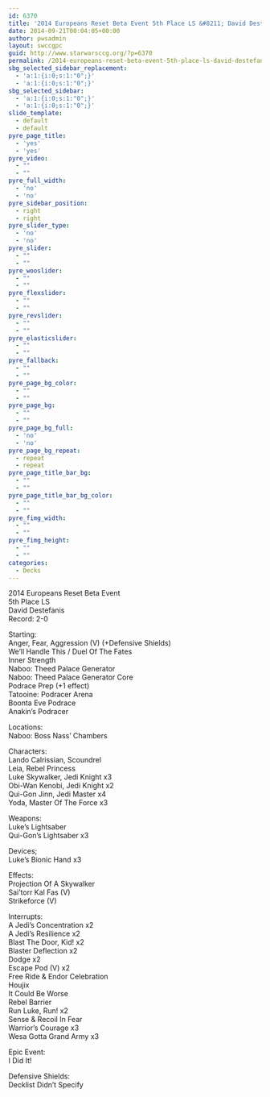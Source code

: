 ```yaml
---
id: 6370
title: '2014 Europeans Reset Beta Event 5th Place LS &#8211; David Destefanis Lightsaber Combat Podracing'
date: 2014-09-21T00:04:05+00:00
author: pwsadmin
layout: swccgpc
guid: http://www.starwarsccg.org/?p=6370
permalink: /2014-europeans-reset-beta-event-5th-place-ls-david-destefanis-lightsaber-combat-podracing/
sbg_selected_sidebar_replacement:
  - 'a:1:{i:0;s:1:"0";}'
  - 'a:1:{i:0;s:1:"0";}'
sbg_selected_sidebar:
  - 'a:1:{i:0;s:1:"0";}'
  - 'a:1:{i:0;s:1:"0";}'
slide_template:
  - default
  - default
pyre_page_title:
  - 'yes'
  - 'yes'
pyre_video:
  - ""
  - ""
pyre_full_width:
  - 'no'
  - 'no'
pyre_sidebar_position:
  - right
  - right
pyre_slider_type:
  - 'no'
  - 'no'
pyre_slider:
  - ""
  - ""
pyre_wooslider:
  - ""
  - ""
pyre_flexslider:
  - ""
  - ""
pyre_revslider:
  - ""
  - ""
pyre_elasticslider:
  - ""
  - ""
pyre_fallback:
  - ""
  - ""
pyre_page_bg_color:
  - ""
  - ""
pyre_page_bg:
  - ""
  - ""
pyre_page_bg_full:
  - 'no'
  - 'no'
pyre_page_bg_repeat:
  - repeat
  - repeat
pyre_page_title_bar_bg:
  - ""
  - ""
pyre_page_title_bar_bg_color:
  - ""
  - ""
pyre_fimg_width:
  - ""
  - ""
pyre_fimg_height:
  - ""
  - ""
categories:
  - Decks
---
```

2014 Europeans Reset Beta Event  
5th Place LS  
David Destefanis  
Record: 2-0

Starting:  
Anger, Fear, Aggression (V) (+Defensive Shields)  
We&#8217;ll Handle This / Duel Of The Fates  
Inner Strength  
Naboo: Theed Palace Generator  
Naboo: Theed Palace Generator Core  
Podrace Prep (+1 effect)  
Tatooine: Podracer Arena  
Boonta Eve Podrace  
Anakin&#8217;s Podracer

Locations:  
Naboo: Boss Nass&#8217; Chambers

Characters:  
Lando Calrissian, Scoundrel  
Leia, Rebel Princess  
Luke Skywalker, Jedi Knight x3  
Obi-Wan Kenobi, Jedi Knight x2  
Qui-Gon Jinn, Jedi Master x4  
Yoda, Master Of The Force x3

Weapons:  
Luke&#8217;s Lightsaber  
Qui-Gon&#8217;s Lightsaber x3

Devices;  
Luke&#8217;s Bionic Hand x3

Effects:  
Projection Of A Skywalker  
Sai&#8217;torr Kal Fas (V)  
Strikeforce (V)

Interrupts:  
A Jedi&#8217;s Concentration x2  
A Jedi&#8217;s Resilience x2  
Blast The Door, Kid! x2  
Blaster Deflection x2  
Dodge x2  
Escape Pod (V) x2  
Free Ride & Endor Celebration  
Houjix  
It Could Be Worse  
Rebel Barrier  
Run Luke, Run! x2  
Sense & Recoil In Fear  
Warrior&#8217;s Courage x3  
Wesa Gotta Grand Army x3

Epic Event:  
I Did It!

Defensive Shields:  
Decklist Didn&#8217;t Specify
